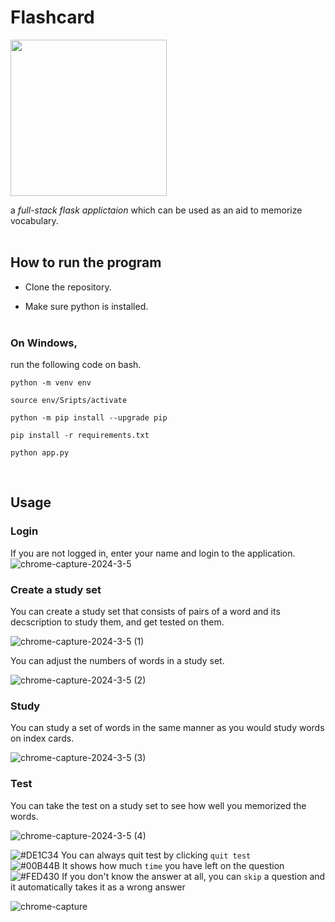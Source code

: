 # Flashcard
<img src='https://github.com/tylerhkmontana/flashcard/assets/63427616/5665efd4-b2c4-4510-8ce3-9849789ab8bf' width=250/>

a *full-stack flask applictaion* which can be used as an aid to memorize vocabulary. <br><br>

## How to run the program

- Clone the repository.

- Make sure python is installed.<br><br>

### On Windows,

run the following code on bash.

`python -m venv env`

`source env/Sripts/activate`

`python -m pip install --upgrade pip`

`pip install -r requirements.txt`

`python app.py`

<br>

## Usage

### Login

If you are not logged in, enter your name and login to the application.
![chrome-capture-2024-3-5](https://github.com/tylerhkmontana/flashcard/assets/63427616/a419e6a4-844b-4407-a0fd-d2ce1ca33c74)

### Create a study set

You can create a study set that consists of pairs of a word and its decscription to study them, and get tested on them.

![chrome-capture-2024-3-5 (1)](https://github.com/tylerhkmontana/flashcard/assets/63427616/0ae848c2-3067-4668-be86-13442621a62c)

You can adjust the numbers of words in a study set.

![chrome-capture-2024-3-5 (2)](https://github.com/tylerhkmontana/flashcard/assets/63427616/b875f55a-d4c3-418a-bf83-b2a515efd09b)

### Study 

You can study a set of words in the same manner as you would study words on index cards.

![chrome-capture-2024-3-5 (3)](https://github.com/tylerhkmontana/flashcard/assets/63427616/e70d2475-62e6-44e6-88c5-3163ef101104)

### Test

You can take the test on a study set to see how well you memorized the words.

![chrome-capture-2024-3-5 (4)](https://github.com/tylerhkmontana/flashcard/assets/63427616/862b7267-7c70-4a84-9a50-45ffed538106)

![#DE1C34](https://placehold.co/15x15/DE1C34/DE1C34.png) You can always quit test by clicking `quit test` <br/>
![#00B44B](https://placehold.co/15x15/00B44B/00B44B.png) It shows how much `time` you have left on the question <br/>
![#FED430](https://placehold.co/15x15/FED430/FED430.png) If you don't know the answer at all, you can `skip` a question and it automatically takes it as a wrong answer

![chrome-capture](https://github.com/tylerhkmontana/flashcard/assets/63427616/0d77a646-b363-4fdc-bf4b-2da720e55be7)



